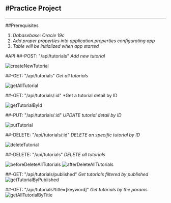 #Practice Project
---
---
##Prerequisites
1. *Dabasebase: Oracle 19c*
1. *Add proper properties into application.properties configurating app*
1. *Table will be initialized when app started*

#API
##-POST: "/api/tutorials"
*Add new tutorial*

![createNewTutorial](https://user-images.githubusercontent.com/86148510/218700401-16d434e9-46bc-43a9-9c10-4aff1d2eafa8.png)


##-GET: "/api/tutorials"
*Get all tutorials*

![getAllTutorial](https://user-images.githubusercontent.com/86148510/218700448-c3d0bcbc-af2a-47ed-9150-47ab1cc5a3d4.png)


##-GET: "/api/tutorials/:id"
*Get a tutorial detail by ID

![getTutorialById](https://user-images.githubusercontent.com/86148510/218700505-ea189a08-4283-4d28-9c6c-5084c9a01c57.png)


##-PUT: "/api/tutorials/:id"
*UPDATE tutorial detail by ID*

![putTutorial](https://user-images.githubusercontent.com/86148510/218700539-2cd3c21b-e22f-471a-a17e-8fb94a4d9183.png)


##-DELETE: "/api/tutorials/:id"
*DELETE an specific tutorial by ID*

![deleteTutorial](https://user-images.githubusercontent.com/86148510/218700586-ca6d005e-ebbb-41d0-9885-6f6acb5bf6dc.png)

##-DELETE: "/api/tutorials"
*DELETE all tutorials*

![beforeDeleteAllTutorials](https://user-images.githubusercontent.com/86148510/218700608-ea78e965-841c-48f2-96ee-e7a991d4e329.png)
![afterDeleteAllTutorials](https://user-images.githubusercontent.com/86148510/218700631-32c9d12a-3393-4c6a-a458-1ad009880794.png)

##-GET: "/api/tutorials/published"
*Get tutorials filtered by published*
![getTutorialByPublished](https://user-images.githubusercontent.com/86148510/218700669-abe51086-c98a-4a90-a0b9-f3f715bce3ff.png)

##-GET: "/api/tutorials?title=[keyword]"
*Get tutorials by the params*
![getAllTutorialByTitle](https://user-images.githubusercontent.com/86148510/218700703-b2362b1c-8a46-46c0-9d03-9146fd6ed805.png)


